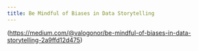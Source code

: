 ```yaml
---
title: Be Mindful of Biases in Data Storytelling
---
```

(https://medium.com/@valogonor/be-mindful-of-biases-in-data-storytelling-2a9ffd12d475)
